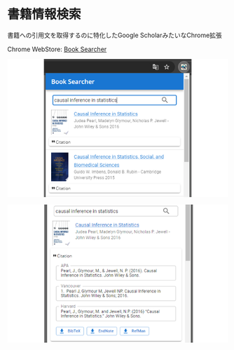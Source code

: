 # 書籍情報検索

書籍への引用文を取得するのに特化したGoogle ScholarみたいなChrome拡張

Chrome WebStore: [Book Searcher](https://chromewebstore.google.com/detail/book-searcher/phkdhohknijcjmbpdcginagjiahakcee?hl=ja)

![](docs/screenshot-640x400.png)

![](docs/screenshot-640x400-2.png)

